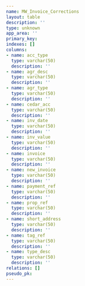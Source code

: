 ```yaml
---
name: MW_Invoice_Corrections
layout: table
description: ''
type: unknown
app_area: ''
primary_key: 
indexes: []
columns:
- name: acc_type
  type: varchar(50)
  description: ''
- name: agr_desc
  type: varchar(50)
  description: ''
- name: agr_type
  type: varchar(50)
  description: ''
- name: cedar_acc
  type: varchar(50)
  description: ''
- name: inv_date
  type: varchar(50)
  description: ''
- name: inv_value
  type: varchar(50)
  description: ''
- name: invoice
  type: varchar(50)
  description: ''
- name: new_invoice
  type: varchar(50)
  description: ''
- name: payment_ref
  type: varchar(50)
  description: ''
- name: prop_ref
  type: varchar(50)
  description: ''
- name: short_address
  type: varchar(50)
  description: ''
- name: tag_ref
  type: varchar(50)
  description: ''
- name: type_desc
  type: varchar(50)
  description: ''
relations: []
pseudo_pk: 
---
```


